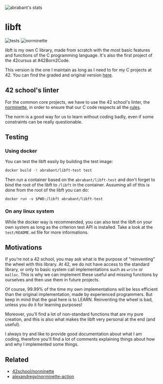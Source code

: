 ![abrabant's stats](https://badge42.herokuapp.com/api/stats/abrabant)

# libft

![tests](https://github.com/aurelien-brabant/libft/actions/workflows/tests.yml/badge.svg)
![norminette](https://github.com/aurelien-brabant/libft/actions/workflows/norminette.yml/badge.svg)

libft is my own C library,  made from scratch with the most basic features and functions of the C programming language. It's also the first project of the 42cursus at #42Born2Code.

This version is the one I maintain as long as I need to for my C projects at 42. You can find the graded and original version [here]().

## 42 school's linter

For the common core projects, we have to use the 42 school's linter, the [norminette](https://github.com/42School/norminette),
in order to ensure that our C code respects all the [rules](https://github.com/42School/norminette/blob/master/pdf/en.norm.pdf).

The norm is a good way for us to learn without coding badly, even if some constraints can be really questionable.

## Testing

### Using docker

You can test the libft easily by building the test image:

```bash
docker build -t abrabant/libft-test test
```

Then run a container based on the `abrabant/libft-test` and don't forget to
bind the root of the libft to `/libft` in the container. Assuming all of this
is done from the root of the libft you can do:

`docker run -v $PWD:/libft abrabant/libft-test`

### On any linux system

While the docker way is recommended, you can also test the libft on your own
system as long as the criterion test API is installed. Take a look at the
`test/README.md` file for more informations.

## Motivations
If you're not a 42 school, you may ask what is the purpose of "reinventing" the wheel with this library. At 42, we do not have
access to the standard library, or only to basic system call implementations such as `write` or `malloc`. This is why we can implement these useful and missing functions by ourselves and then use them in future projects. 

Of course, 99.99% of the time my own implementations will be less efficient than the original implementation, made by experienced programmers. But keep in mind that the goal here is to LEARN. Reinventing the wheel is bad, unless you do it for learning purposes!

Moreover, you'll find a lot of non-standard functions that are my pure creation, and this is also what makes the libft very personal at the end (and useful).

I always try and like to provide good documentation about what I am coding, therefore you'll find a lot of comments explaining things about how and why I implemented some things.

## Related

- [42school/norminette](https://github.com/42School/norminette)
- [alexandregv/norminette-action](https://github.com/alexandregv/norminette-action)
